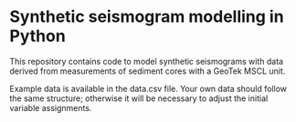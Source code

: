 # Synthetic seismogram modelling in Python
This repository contains code to model synthetic seismograms with data derived from measurements of sediment cores with a GeoTek MSCL unit. 

Example data is available in the data.csv file. Your own data should follow the same structure; otherwise it will be necessary to adjust the initial variable assignments.
